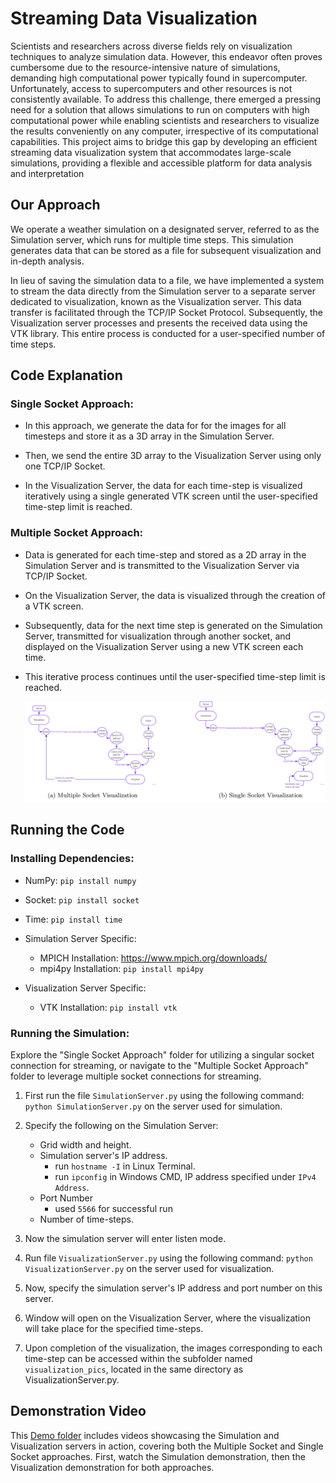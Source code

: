 # Streaming Data Visualization 

Scientists and researchers across diverse fields rely on visualization techniques to analyze simulation data. However, this endeavor often proves cumbersome due to the resource-intensive nature of simulations, demanding high computational power typically found in supercomputer. Unfortunately, access to supercomputers and other resources is not consistently available. To address this challenge, there emerged a pressing need for a solution that
allows simulations to run on computers with high computational power while enabling scientists and researchers to visualize the results conveniently on any computer, irrespective of its computational capabilities. This project aims to bridge this gap by developing an efficient streaming data visualization system that accommodates large-scale simulations, providing a flexible and accessible platform for data analysis and interpretation

## Our Approach
We operate a weather simulation on a designated server, referred to as the Simulation server, which runs for multiple time steps. This simulation generates data that can be stored as a file for subsequent visualization and in-depth analysis.

In lieu of saving the simulation data to a file, we have implemented a system to stream the data directly from the Simulation server to a separate server dedicated to visualization, known as the Visualization server. This data transfer is facilitated through the TCP/IP Socket Protocol. Subsequently, the Visualization server processes and presents the received data using the VTK library. This entire process is conducted for a user-specified number of time steps.

## Code Explanation

### Single Socket Approach:

- In this approach, we generate the data for for the images for all timesteps and store it as a 3D array in the Simulation Server.

- Then, we send the entire 3D array to the Visualization Server using only one TCP/IP Socket.

- In the Visualization Server, the data for each time-step is visualized iteratively using a single generated VTK screen until the user-specified time-step limit is reached.

### Multiple Socket Approach:

- Data is generated for each time-step and stored as a 2D array in the Simulation Server and is transmitted to the Visualization Server via TCP/IP Socket. 

- On the Visualization Server, the data is visualized through the creation of a VTK screen.

- Subsequently, data for the next time step is generated on the Simulation Server, transmitted for visualization through another socket, and displayed on the Visualization Server using a new VTK screen each time.

- This iterative process continues until the user-specified time-step limit is reached.

  ![Visual Representation of both Approaches](https://github.com/ajiteshshree/Streaming-Data-Visualization/blob/main/Extras/img1.png)

## Running the Code

### Installing Dependencies:

- NumPy: `pip install numpy`
- Socket: `pip install socket`
- Time: `pip install time`

- Simulation Server Specific:

    - MPICH Installation: https://www.mpich.org/downloads/
    - mpi4py Installation: `pip install mpi4py`

- Visualization Server Specific:
    - VTK Installation: `pip install vtk`

### Running the Simulation:

Explore the "Single Socket Approach" folder for utilizing a singular socket connection for streaming, or navigate to the "Multiple Socket Approach" folder to leverage multiple socket connections for streaming.

1. First run the file `SimulationServer.py` using the following command: `python SimulationServer.py` on the server used for simulation.

2. Specify the following on the Simulation Server: 
    - Grid width and height.
    - Simulation server's IP address. 
        - run `hostname -I` in Linux Terminal.
        - run `ipconfig` in Windows CMD, IP address specified under `IPv4 Address`.
    - Port Number 
        - used `5566` for successful run
    - Number of time-steps.

3. Now the simulation server will enter listen mode.

4. Run file `VisualizationServer.py` using the following command: `python VisualizationServer.py` on the server used for visualization.

5. Now, specify the simulation server's IP address and port number on this server.

6. Window will open on the Visualization Server, where the visualization will take place for the specified time-steps.

7. Upon completion of the visualization, the images corresponding to each time-step can be accessed within the subfolder named `visualization_pics`, located in the same directory as VisualizationServer.py.

## Demonstration Video

This <a href = 'https://drive.google.com/drive/folders/1jIpG7jBaMZ91HooAft1LkuWz6n_YAwHV?usp=sharing'>Demo folder</a>  includes videos showcasing the Simulation and Visualization servers in action, covering both the Multiple Socket and Single Socket approaches. First, watch the Simulation  demonstration, then the Visualization demonstration for both approaches.
